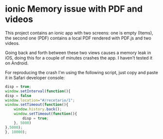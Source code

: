 # ionic Memory issue with PDF and videos

This project contains an ionic app with two screens: one is empty (Items), the second one (PDF) contains a local PDF rendered with PDF.js and two videos.

Going back and forth between these two views causes a memory leak in iOS, doing this for a couple of minutes crashes the app. I haven't tested it on Android. 

For reproducing the crash I'm using the following script, just copy and paste it in Safari developer console:

```javascript
disp = true;
window.setInterval(function(){
disp = false
window.location="#/recetario/1";
window.setTimeout(function(){
	window.history.back();
	window.setTimeout(function(){
		disp = true;
	}, 5000)
},5000);
}, 10000);
```



